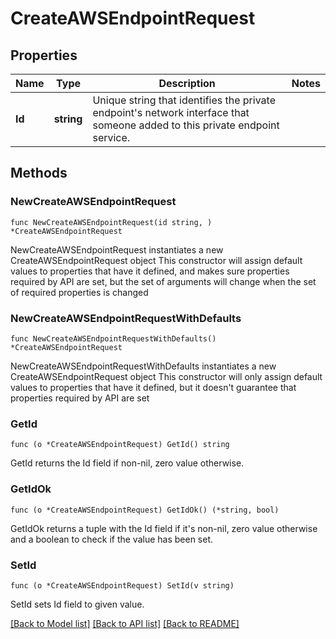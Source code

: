 # CreateAWSEndpointRequest

## Properties

Name | Type | Description | Notes
------------ | ------------- | ------------- | -------------
**Id** | **string** | Unique string that identifies the private endpoint&#39;s network interface that someone added to this private endpoint service. | 

## Methods

### NewCreateAWSEndpointRequest

`func NewCreateAWSEndpointRequest(id string, ) *CreateAWSEndpointRequest`

NewCreateAWSEndpointRequest instantiates a new CreateAWSEndpointRequest object
This constructor will assign default values to properties that have it defined,
and makes sure properties required by API are set, but the set of arguments
will change when the set of required properties is changed

### NewCreateAWSEndpointRequestWithDefaults

`func NewCreateAWSEndpointRequestWithDefaults() *CreateAWSEndpointRequest`

NewCreateAWSEndpointRequestWithDefaults instantiates a new CreateAWSEndpointRequest object
This constructor will only assign default values to properties that have it defined,
but it doesn't guarantee that properties required by API are set

### GetId

`func (o *CreateAWSEndpointRequest) GetId() string`

GetId returns the Id field if non-nil, zero value otherwise.

### GetIdOk

`func (o *CreateAWSEndpointRequest) GetIdOk() (*string, bool)`

GetIdOk returns a tuple with the Id field if it's non-nil, zero value otherwise
and a boolean to check if the value has been set.

### SetId

`func (o *CreateAWSEndpointRequest) SetId(v string)`

SetId sets Id field to given value.



[[Back to Model list]](../README.md#documentation-for-models) [[Back to API list]](../README.md#documentation-for-api-endpoints) [[Back to README]](../README.md)


